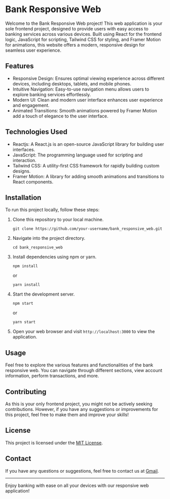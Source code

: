 
# Bank Responsive Web

Welcome to the Bank Responsive Web project! This web application is your sole frontend project, designed to provide users with easy access to banking services across various devices. Built using React for the frontend logic, JavaScript for scripting, Tailwind CSS for styling, and Framer Motion for animations, this website offers a modern, responsive design for seamless user experience.

## Features

- Responsive Design: Ensures optimal viewing experience across different devices, including desktops, tablets, and mobile phones.
- Intuitive Navigation: Easy-to-use navigation menu allows users to explore banking services effortlessly.
- Modern UI: Clean and modern user interface enhances user experience and engagement.
- Animated Transitions: Smooth animations powered by Framer Motion add a touch of elegance to the user interface.

## Technologies Used

- Reactjs: A React.js is an open-source JavaScript library for building user interfaces.
- JavaScript: The programming language used for scripting and interaction.
- Tailwind CSS: A utility-first CSS framework for rapidly building custom designs.
- Framer Motion: A library for adding smooth animations and transitions to React components.

## Installation

To run this project locally, follow these steps:

1. Clone this repository to your local machine.
   ```
   git clone https://github.com/your-username/bank_responsive_web.git
   ```

2. Navigate into the project directory.
   ```
   cd bank_responsive_web
   ```

3. Install dependencies using npm or yarn.
   ```
   npm install
   ```
   or
   ```
   yarn install
   ```

4. Start the development server.
   ```
   npm start
   ```
   or
   ```
   yarn start
   ```

5. Open your web browser and visit `http://localhost:3000` to view the application.

## Usage

Feel free to explore the various features and functionalities of the bank responsive web. You can navigate through different sections, view account information, perform transactions, and more.

## Contributing

As this is your only frontend project, you might not be actively seeking contributions. However, if you have any suggestions or improvements for this project, feel free to make them and improve your skills!

## License

This project is licensed under the [MIT License](LICENSE).

## Contact

If you have any questions or suggestions, feel free to contact us at [Gmail](mailto:himanshuaman14@gmail.com).

---

Enjoy banking with ease on all your devices with our responsive web application!
